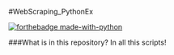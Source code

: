 #WebScraping_PythonEx

[![forthebadge made-with-python](https://ForTheBadge.com/images/badges/made-with-python.svg)](https://www.python.org/)  


###What is in this repository?
In all this scripts! 
```informations of a site will be scrapped and save in differents formats!




